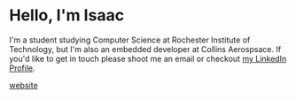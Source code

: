Hello, I'm Isaac
=====
I'm a student studying Computer Science at Rochester Institute of Technology, but I'm also an embedded developer at Collins Aerospsace. If you'd like to get in touch please shoot me an email or checkout [my LinkedIn Profile](https://www.linkedin.com/in/isaac-ingram/).

[website](https://isaacingram.dev)
